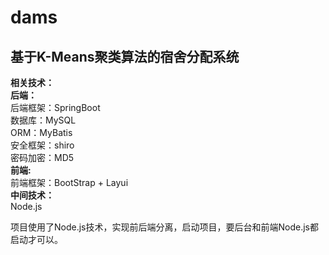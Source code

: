 # dams
## 基于K-Means聚类算法的宿舍分配系统

**相关技术：**  
__后端：__  
后端框架：SpringBoot  
数据库：MySQL  
ORM：MyBatis  
安全框架：shiro  
密码加密：MD5  
__前端:__  
前端框架：BootStrap + Layui  
__中间技术：__  
Node.js


项目使用了Node.js技术，实现前后端分离，启动项目，要后台和前端Node.js都启动才可以。
